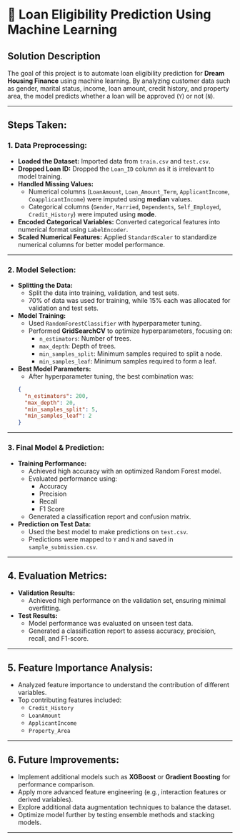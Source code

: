 

# 🏦 Loan Eligibility Prediction Using Machine Learning

## Solution Description
The goal of this project is to automate loan eligibility prediction for **Dream Housing Finance** using machine learning. By analyzing customer data such as gender, marital status, income, loan amount, credit history, and property area, the model predicts whether a loan will be approved (`Y`) or not (`N`).

---

## Steps Taken:

### 1. Data Preprocessing:
- **Loaded the Dataset:** Imported data from `train.csv` and `test.csv`.
- **Dropped Loan ID:** Dropped the `Loan_ID` column as it is irrelevant to model training.
- **Handled Missing Values:**
    - Numerical columns (`LoanAmount`, `Loan_Amount_Term`, `ApplicantIncome`, `CoapplicantIncome`) were imputed using **median** values.
    - Categorical columns (`Gender`, `Married`, `Dependents`, `Self_Employed`, `Credit_History`) were imputed using **mode**.
- **Encoded Categorical Variables:** Converted categorical features into numerical format using `LabelEncoder`.
- **Scaled Numerical Features:** Applied `StandardScaler` to standardize numerical columns for better model performance.

---

### 2. Model Selection:
- **Splitting the Data:** 
    - Split the data into training, validation, and test sets.
    - 70% of data was used for training, while 15% each was allocated for validation and test sets.
- **Model Training:** 
    - Used `RandomForestClassifier` with hyperparameter tuning.
    - Performed **GridSearchCV** to optimize hyperparameters, focusing on:
        - `n_estimators`: Number of trees.
        - `max_depth`: Depth of trees.
        - `min_samples_split`: Minimum samples required to split a node.
        - `min_samples_leaf`: Minimum samples required to form a leaf.
- **Best Model Parameters:** 
    - After hyperparameter tuning, the best combination was:
    ```json
    {
      "n_estimators": 200,
      "max_depth": 20,
      "min_samples_split": 5,
      "min_samples_leaf": 2
    }
    ```

---

### 3. Final Model & Prediction:
- **Training Performance:**
    - Achieved high accuracy with an optimized Random Forest model.
    - Evaluated performance using:
        - Accuracy
        - Precision
        - Recall
        - F1 Score
    - Generated a classification report and confusion matrix.
- **Prediction on Test Data:**
    - Used the best model to make predictions on `test.csv`.
    - Predictions were mapped to `Y` and `N` and saved in `sample_submission.csv`.

---

## 4. Evaluation Metrics:
- **Validation Results:**
    - Achieved high performance on the validation set, ensuring minimal overfitting.
- **Test Results:**
    - Model performance was evaluated on unseen test data.
    - Generated a classification report to assess accuracy, precision, recall, and F1-score.

---

## 5. Feature Importance Analysis:
- Analyzed feature importance to understand the contribution of different variables.
- Top contributing features included:
    - `Credit_History`
    - `LoanAmount`
    - `ApplicantIncome`
    - `Property_Area`

---

## 6. Future Improvements:
- Implement additional models such as **XGBoost** or **Gradient Boosting** for performance comparison.
- Apply more advanced feature engineering (e.g., interaction features or derived variables).
- Explore additional data augmentation techniques to balance the dataset.
- Optimize model further by testing ensemble methods and stacking models.

---
